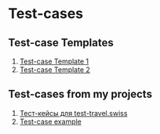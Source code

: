 # Test-cases

## Test-case Templates

1. [Test-case Template 1](https://docs.google.com/spreadsheets/d/1WXxXWI7wPBDbZZyFB77P-x1CFolMIxeoESn5chXtXAg/edit?usp=sharing)
2. [Test-case Template 2](https://docs.google.com/spreadsheets/d/1VncvmA2GIoV7xQMTCuobtXMwmFKBduouY-1PGNXsaC8/edit?usp=sharing)

## Test-cases from my projects

1. [Тест-кейсы для test-travel.swiss](https://docs.google.com/spreadsheets/d/1ZMDywCHtrpppqAu3-pvKa5Q5HbPm8V0wrqS7cjwIwjg/edit?usp=sharing)
2. [Test-case example](https://docs.google.com/spreadsheets/d/1KGX-RRaqjqa7OiKuXPHY2LcDYukTPM3_HsPLHQB-HZw/edit?usp=sharing)
